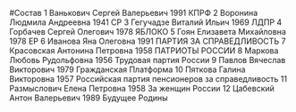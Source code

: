 #Состав
1 Ванькович Сергей Валерьевич 1991 КПРФ
2 Воронина Людмила Андреевна 1941 СР
3 Гегучадзе Виталий Ильич 1969 ЛДПР
4 Горбачев Сергей Олегович 1978 ЯБЛОКО
5 Гоян Елизавета Михайловна 1978 ЕР
6 Иванова Яна Олеговна 1991 ПАРТИЯ ЗА СПРАВЕДЛИВОСТЬ
7 Красовская Антонина Петровна 1958 ПАТРИОТЫ РОССИИ
8 Маркова Любовь Рудольфовна 1956 Трудовая партия России
9 Павлов Вячеслав Викторович 1979 Гражданская Платформа
10 Пяткова Галина Викторовна 1957 Российская партия пенсионеров за справедливость
11 Размыслович Елена Петровна 1958 За женщин России
12 Цабевский Антон Валерьевич 1989 Будущее Родины
